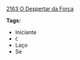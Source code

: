 [2163 O Despertar da Força](https://www.urionlinejudge.com.br/judge/pt/problems/view/2163)

**Tags:**
- Iniciante
- `C`
- Laço
- Se
